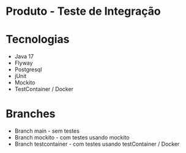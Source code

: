 # Produto - Teste de Integração

# Tecnologias
- Java 17
- Flyway
- Postgresql
- jUnit
- Mockito
- TestContainer / Docker

# Branches 
- Branch main - sem testes
- Branch mockito - com testes usando mockito
- Branch testcontainer - com testes usando testContainer / Docker
